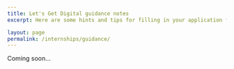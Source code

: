 ```yaml
---
title: Let's Get Digital guidance notes
excerpt: Here are some hints and tips for filling in your application form.

layout: page
permalink: /internships/guidance/
---
```


Coming soon...
